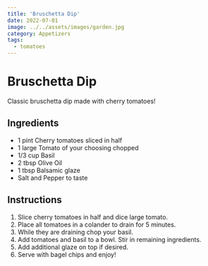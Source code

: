 ```yaml
---
title: 'Bruschetta Dip'
date: 2022-07-01
image: ../../assets/images/garden.jpg
category: Appetizers
tags:
  - tomatoes
---
```



# Bruschetta Dip

Classic bruschetta dip made with cherry tomatoes!

## Ingredients


- 1 pint Cherry tomatoes sliced in half
- 1 large Tomato of your choosing chopped
- 1/3 cup Basil
- 2 tbsp Olive Oil
- 1 tbsp Balsamic glaze
-   Salt and Pepper to taste



## Instructions


1. Slice cherry tomatoes in half and dice large tomato.
2. Place all tomatoes in a colander to drain for 5 minutes.
3. While they are draining chop your basil.
4. Add tomatoes and basil to a bowl. Stir in remaining ingredients.
5. Add additional glaze on top if desired.
6. Serve with bagel chips and enjoy!
